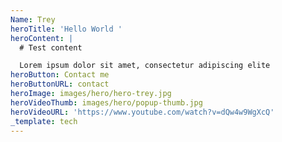 ```yaml
---
Name: Trey
heroTitle: 'Hello World '
heroContent: |
  # Test content 

  Lorem ipsum dolor sit amet, consectetur adipiscing elite
heroButton: Contact me
heroButtonURL: contact
heroImage: images/hero/hero-trey.jpg
heroVideoThumb: images/hero/popup-thumb.jpg
heroVideoURL: 'https://www.youtube.com/watch?v=dQw4w9WgXcQ'
_template: tech
---
```







